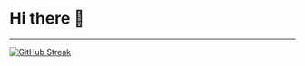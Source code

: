 # Hi there 👋
---
[![GitHub Streak](https://streak-stats.demolab.com?user=H4RuCat&theme=aura-dark&date_format=M%20j%5B%2C%20Y%5D&type=png)](https://git.io/streak-stats)

